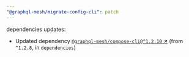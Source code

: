 ```yaml
---
"@graphql-mesh/migrate-config-cli": patch
---
```

dependencies updates:
  - Updated dependency [`@graphql-mesh/compose-cli@^1.2.10` ↗︎](https://www.npmjs.com/package/@graphql-mesh/compose-cli/v/1.2.10) (from `^1.2.8`, in `dependencies`)
